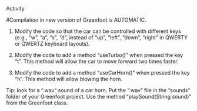 Activity

#Compilation in new version of Greenfoot is AUTOMATIC.

1. Modify the code so that the car can be controlled with different keys (e.g., “w”, “a”, “s”, “d”, instead of “up”, “left”, “down”, “right” in QWERTY or QWERTZ keyboard layouts).

2. Modify the code to add a method “useTurbo()” when pressed the key “t”. This method will allow the car to move forward two times faster.

3. Modify the code to add a method “useCarHorn()” when pressed the key “h”. This method will allow blowing the horn.

Tip: look for a “.wav” sound of a car horn. Put the “.wav” file in the “sounds” folder of your Greenfoot project. Use the method “playSound(String sound)” from the Greenfoot class.
